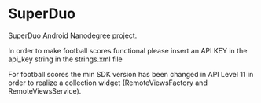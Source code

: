 # SuperDuo
SuperDuo Android Nanodegree project.

In order to make football scores functional please insert an API KEY in the api_key string in the strings.xml file

For football scores the min SDK version has been changed in API Level 11 in order to realize a collection widget (RemoteViewsFactory and RemoteViewsService).
